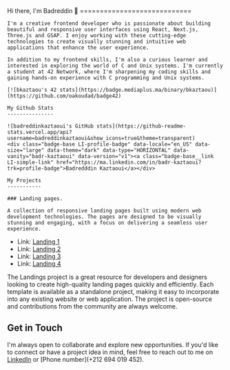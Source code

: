 <!DOCTYPE html>
<html>
  <head>
  </head>
  <body>
    Hi there, I'm Badreddin 👋
    ============================

    I'm a creative frontend developer who is passionate about building beautiful and responsive user interfaces using React, Next.js, Three.js and GSAP. I enjoy working with these cutting-edge technologies to create visually stunning and intuitive web applications that enhance the user experience.
    
    In addition to my frontend skills, I'm also a curious learner and interested in exploring the world of C and Unix systems. I'm currently a student at 42 Network, where I'm sharpening my coding skills and gaining hands-on experience with C programming and Unix systems.
    
    [![bkaztaou's 42 stats](https://badge.mediaplus.ma/binary/bkaztaou)](https://github.com/oakoudad/badge42)
    
    My Github Stats
    ---------------
    
    ![badreddinkaztaoui's GitHub stats](https://github-readme-stats.vercel.app/api?username=badreddinkaztaoui&show_icons=true&theme=transparent)
    <div class="badge-base LI-profile-badge" data-locale="en_US" data-size="large" data-theme="dark" data-type="HORIZONTAL" data-vanity="badr-kaztaoui" data-version="v1"><a class="badge-base__link LI-simple-link" href="https://ma.linkedin.com/in/badr-kaztaoui?trk=profile-badge">Badredddin Kaztaoui</a></div>
    
    My Projects
    -----------
    
    ### Landing pages.
    
    A collection of responsive landing pages built using modern web development technologies. The pages are designed to be visually stunning and engaging, with a focus on delivering a seamless user experience.

- Link: [Landing 1](https://frontend-mentor-loopstudio.vercel.app)
- Link: [Landing 2](https://obridge-travel.vercel.app/)
- Link: [Landing 3](https://obridge-dark-next.vercel.app/)
- Link: [Landing 4](https://obridge-drone.vercel.app/)

The Landings project is a great resource for developers and designers looking to create high-quality landing pages quickly and efficiently. Each template is available as a standalone project, making it easy to incorporate into any existing website or web application. The project is open-source and contributions from the community are always welcome.

Get in Touch
------------

I'm always open to collaborate and explore new opportunities. If you'd like to connect or have a project idea in mind, feel free to reach out to me on [LinkedIn](https://www.linkedin.com/in/badr-kaztaoui/) or [Phone number](+212 694 019 452).
    <script src="https://platform.linkedin.com/badges/js/profile.js" async defer type="text/javascript"></script>
  </body>
</html>

